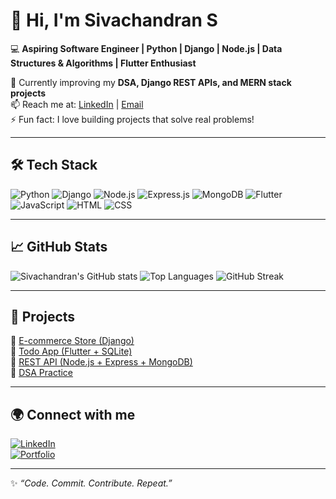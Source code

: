 # 👋 Hi, I'm Sivachandran S  

💻 **Aspiring Software Engineer | Python | Django | Node.js | Data Structures & Algorithms | Flutter Enthusiast**  

🌱 Currently improving my **DSA, Django REST APIs, and MERN stack projects**  
📫 Reach me at: [LinkedIn](https://www.linkedin.com/in/your-link) | [Email](mailto:your-email@gmail.com)  
⚡ Fun fact: I love building projects that solve real problems!  

---

## 🛠️ Tech Stack
![Python](https://img.shields.io/badge/Python-3776AB?style=for-the-badge&logo=python&logoColor=white)
![Django](https://img.shields.io/badge/Django-092E20?style=for-the-badge&logo=django&logoColor=white)
![Node.js](https://img.shields.io/badge/Node.js-339933?style=for-the-badge&logo=node.js&logoColor=white)
![Express.js](https://img.shields.io/badge/Express.js-000000?style=for-the-badge&logo=express&logoColor=white)
![MongoDB](https://img.shields.io/badge/MongoDB-4EA94B?style=for-the-badge&logo=mongodb&logoColor=white)
![Flutter](https://img.shields.io/badge/Flutter-02569B?style=for-the-badge&logo=flutter&logoColor=white)
![JavaScript](https://img.shields.io/badge/JavaScript-F7DF1E?style=for-the-badge&logo=javascript&logoColor=black)
![HTML](https://img.shields.io/badge/HTML5-E34F26?style=for-the-badge&logo=html5&logoColor=white)
![CSS](https://img.shields.io/badge/CSS3-1572B6?style=for-the-badge&logo=css3&logoColor=white)

---

## 📈 GitHub Stats
![Sivachandran's GitHub stats](https://github-readme-stats.vercel.app/api?username=sivachandran03&show_icons=true&theme=radical)
![Top Languages](https://github-readme-stats.vercel.app/api/top-langs/?username=sivachandran03&layout=compact&theme=radical)
![GitHub Streak](https://github-readme-streak-stats.herokuapp.com/?user=sivachandran03&theme=radical)

---

## 🚀 Projects
🔹 [E-commerce Store (Django)](https://github.com/sivachandran03/ecommerce-store)  
🔹 [Todo App (Flutter + SQLite)](https://github.com/sivachandran03/flutter-todo-app)  
🔹 [REST API (Node.js + Express + MongoDB)](https://github.com/sivachandran03/node-rest-api)  
🔹 [DSA Practice](https://github.com/sivachandran03/dsa-practice)  

---

## 🌍 Connect with me
[![LinkedIn](https://img.shields.io/badge/LinkedIn-0A66C2?style=for-the-badge&logo=linkedin&logoColor=white)](https://linkedin.com/in/your-link)  
[![Portfolio](https://img.shields.io/badge/Portfolio-FF5722?style=for-the-badge&logo=firefox&logoColor=white)](https://your-portfolio-link.com)  

---
✨ *“Code. Commit. Contribute. Repeat.”*
